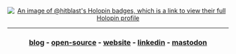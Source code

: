 <div align="center">

[![An image of @hitblast's Holopin badges, which is a link to view their full Holopin profile](https://holopin.me/hitblast)](https://holopin.io/@hitblast)

---

### [blog](https://dev.to/hitblast) - [open-source](https://github.com/hitblast?tab=repositories) - [website](https://hitblastis.me/) - [linkedin](https://www.linkedin.com/in/hitblast/) - [mastodon](https://fosstodon.org/@hitblast)

</div>
